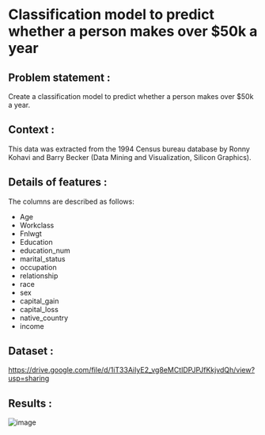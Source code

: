 # Classification model to predict whether a person makes over $50k a year

## Problem statement : 
Create a classification model to predict whether a person makes over $50k a year.

## Context : 
This data was extracted from the 1994 Census bureau database by Ronny Kohavi and Barry Becker (Data Mining and Visualization, Silicon Graphics).

## Details of features :
The columns are described as follows:
* Age
* Workclass
* Fnlwgt
* Education
* education_num
* marital_status
* occupation
* relationship
* race
* sex
* capital_gain
* capital_loss
* native_country
* income

## Dataset :
https://drive.google.com/file/d/1iT33AiIyE2_vg8eMCtIDPJPJfKkjvdQh/view?usp=sharing

## Results :
![image](https://user-images.githubusercontent.com/94287823/224468457-5ee8c4b4-a482-41fd-a0e9-1bb99df57630.png)


